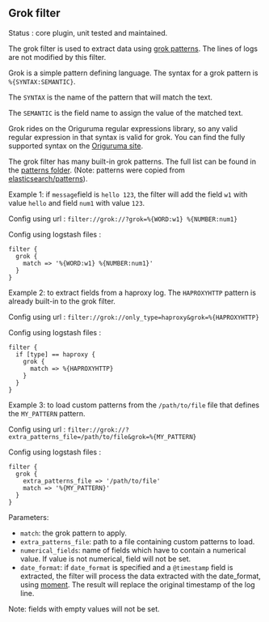 Grok filter
---

Status : core plugin, unit tested and maintained.

The grok filter is used to extract data using [grok patterns](http://logstash.net/docs/latest/filters/grok). The lines of logs are not modified by this filter.

Grok is a simple pattern defining language. The syntax for a grok pattern is ``%{SYNTAX:SEMANTIC}``.

The ``SYNTAX`` is the name of the pattern that will match the text.

The ``SEMANTIC`` is the field name to assign the value of the matched text.

Grok rides on the Origuruma regular expressions library, so any valid regular expression in that syntax is valid for grok.
You can find the fully supported syntax on the [Origuruma site](http://www.geocities.jp/kosako3/oniguruma/doc/RE.txt).

The grok filter has many built-in grok patterns. The full list can be found in the [patterns folder](lib/patterns/grok).
(Note: patterns were copied from [elasticsearch/patterns](https://github.com/elasticsearch/logstash/tree/master/patterns)).

Example 1: if ``message``field is ``hello 123``, the filter will add the field ``w1`` with value ``hello`` and field ``num1`` with value ``123``.

Config using url : ``filter://grok://?grok=%{WORD:w1} %{NUMBER:num1}``

Config using logstash files :
````
filter {
  grok {
    match => '%{WORD:w1} %{NUMBER:num1}'
  }
}
````

Example 2: to extract fields from a haproxy log. The ``HAPROXYHTTP`` pattern is already built-in to the grok filter.

Config using url : ``filter://grok://only_type=haproxy&grok=%{HAPROXYHTTP}``

Config using logstash files :
````
filter {
  if [type] == haproxy {
    grok {
      match => %{HAPROXYHTTP}
    }
  }
}
````

Example 3: to load custom patterns from the ``/path/to/file`` file that defines the ``MY_PATTERN`` pattern.

Config using url : ``filter://grok://?extra_patterns_file=/path/to/file&grok=%{MY_PATTERN}``

Config using logstash files :
````
filter {
  grok {
    extra_patterns_file => '/path/to/file'
    match => '%{MY_PATTERN}'
  }
}
````

Parameters:

* ``match``: the grok pattern to apply.
* ``extra_patterns_file``: path to a file containing custom patterns to load.
* ``numerical_fields``: name of fields which have to contain a numerical value. If value is not numerical, field will not be set.
* ``date_format``: if ``date_format`` is specified and a ``@timestamp`` field is extracted, the filter will process the data extracted with the date\_format, using [moment](http://momentjs.com/docs/#/parsing/string-format/). The result will replace the original timestamp of the log line.

Note: fields with empty values will not be set.
